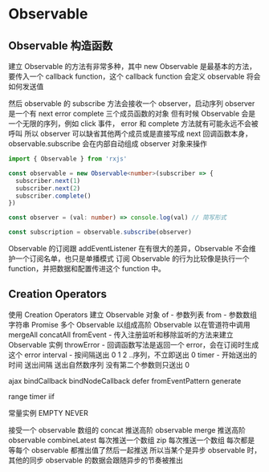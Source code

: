# Observable

## Observable 构造函数

建立 Observable 的方法有非常多种，其中 new Observable 是最基本的方法，要传入一个 callback function，这个 callback function 会定义 observable 将会如何发送值

然后 observable 的 subscribe 方法会接收一个 observer，启动序列
observer 是一个有 next error complete 三个成员函数的对象
但有时候 Observable 会是一个无限的序列，例如 click 事件， error 和 complete 方法就有可能永远不会被呼叫
所以 observer 可以缺省其他两个成员或是直接写成 next 回调函数本身，observable.subscribe 会在内部自动组成 observer 对象来操作

```ts
import { Observable } from 'rxjs'

const observable = new Observable<number>(subscriber => {
  subscriber.next(1)
  subscriber.next(2)
  subscriber.complete()
})

const observer = (val: number) => console.log(val) // 简写形式

const subscription = observable.subscribe(observer)
```

Observable 的订阅跟 addEventListener 在有很大的差异，Observable 不会维护一个订阅名单，也只是单播模式
订阅 Observable 的行为比较像是执行一个 function，并把数据和配置传进这个 function 中。

## Creation Operators

使用 Creation Operators 建立 Observable 对象
of - 参数列表
from - 参数数组 字符串 Promise 多个 Observable 以组成高阶 Observable 以在管道符中调用 mergeAll concatAll
fromEvent - 传入注册监听和移除监听的方法来建立 Observable 实例
throwError - 回调函数写法是返回一个 error，会在订阅时生成这个 error
interval - 按间隔送出 0 1 2 ..序列，不立即送出 0
timer - 开始送出的时间 送出间隔 送出自然数序列 没有第二个参数则只送出 0

ajax
bindCallback
bindNodeCallback
defer
fromEventPattern
generate

range
timer
iif

常量实例
EMPTY NEVER

接受一个 observable 数组的
concat 推送高阶 observable
merge 推送高阶 observable
combineLatest 每次推送一个数组
zip 每次推送一个数组 每次都是等每个 observable 都推出值了然后一起推送 所以当某个是异步 observable 时，其他的同步 observable 的数据会跟随异步的节奏被推出
